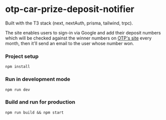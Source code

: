 # otp-car-prize-deposit-notifier

Built with the T3 stack (next, nextAuth, prisma, tailwind, trpc).  

The site enables users to sign-in via Google and add their deposit numbers which will be checked against the winner numbers on [OTP's site](https://www.otpbank.hu/portal/hu/Megtakaritas/ForintBetetek/Gepkocsinyeremeny) every month, then it'll send an email to the user whose number won. 

### Project setup
`npm install`

### Run in development mode
`npm run dev`

### Build and run for production
`npm run build && npm start`
